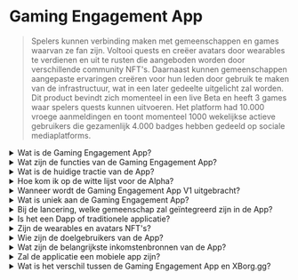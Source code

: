 # Gaming Engagement App

> Spelers kunnen verbinding maken met gemeenschappen en games waarvan ze fan zijn. Voltooi quests en creëer avatars door wearables te verdienen en uit te rusten die aangeboden worden door verschillende community NFT's. Daarnaast kunnen gemeenschappen aangepaste ervaringen creëren voor hun leden door gebruik te maken van de infrastructuur, wat in een later gedeelte uitgelicht zal worden. Dit product bevindt zich momenteel in een live Beta en heeft 3 games waar spelers quests kunnen uitvoeren. Het platform had 10.000 vroege aanmeldingen en toont momenteel 1000 wekelijkse actieve gebruikers die gezamenlijk 4.000 badges hebben gedeeld op sociale mediaplatforms.

<details>

<summary>Wat is de Gaming Engagement App?</summary>

De Gaming Engagement App is een app die games en gemeenschappen dichter bij hun fans brengt en hun betrokkenheid verhoogt.

* **Voor spelers:** het is een app die spelers in verbinding houdt met hun favoriete games en gemeenschappen.
* **Voor games:** het creëert leuke uitdagingen die spelers in het spel kunnen voltooien en delen met hun vrienden, en spelers worden beloond voor hun prestaties.
* **Voor gemeenschappen:** het biedt uitdagingen gerelateerd aan hun groep, en spelers verdienen speciale draagbare items om hun avatars aan te passen.

Het is een eenvoudige en handige oplossing om gamers betrokken en enthousiast te houden.

</details>

<details>

<summary>Wat zijn de functies van de Gaming Engagement App?</summary>

* Creëer en sluit je aan bij gemeenschappen
* Creëer unieke quests gebaseerd op sociale platforms en games (Twitter, Discord, Twitch, Handmatige inzending, en alle ondersteunde games)
* Koppel het succes van een quest aan een unieke wearable
* Creëer een unieke samenstelbare avatar met meerdere eigenschappen en wearables
* Laat wearables vallen in ruil voor een vergoeding

</details>

<details>

<summary>Wat is de huidige tractie van de App?</summary>

De alpha van de app heeft **10.000** unieke gebruikers verzameld met meer dan **30.000** voltooide quests. De app ondersteunt games op Web3 en Web2, en pronkt momenteel met **Ev.io**, **Dota2**, en **CSGO**. Er zullen meer games geïntegreerd worden.

</details>

<details>

<summary>Hoe kom ik op de witte lijst voor de Alpha?</summary>

Het witlistingsproces voor de Alpha is beëindigd.

</details>

<details>

<summary>Wanneer wordt de Gaming Engagement App V1 uitgebracht?</summary>

Rond Q2 2023.

</details>

<details>

<summary>Wat is uniek aan de Gaming Engagement App?</summary>

* In-game quest engine
* Avatar inventaris en wearable drops

</details>

<details>

<summary>Bij de lancering, welke gemeenschap zal geïntegreerd zijn in de App?</summary>

Team BDS zal de eerste gemeenschap zijn. XBorg heeft beveiligd en zal meer partnerschappen aankondigen met top esports teams.

</details>

<details>

<summary>Is het een Dapp of traditionele applicatie?</summary>

De app is een hybride Web3, wat betekent dat de gebruikerservaring hetzelfde zal zijn of de gebruiker nu Web2 of Web3 authenticatie gebruikt. Als gebruikers echter kiezen voor Web3, behouden ze het eigendom van hun bezittingen (wearables, avatars)

</details>

<details>

<summary>Zijn de wearables en avatars NFT's?</summary>

Ja, de wearables zijn overdraagbare NFT's, terwijl de avatar een niet-overdraagbare NFT is.

</details>

<details>

<summary>Wie zijn de doelgebruikers van de App?</summary>

Voor **gebruikers**, spelers die geïnteresseerd zijn in esports of fans zijn van specifieke gemeenschappen of games.

Voor **gemeenschappen**, esports teams en influencers gemeenschappen.

</details>

<details>

<summary>Wat zijn de belangrijkste inkomstenbronnen van de App?</summary>

* Abonnementen van gebruikers
* Wearable drops
* Vergoedingen voor het uitwisselen van wearables

</details>

<details>

<summary>Zal de applicatie een mobiele app zijn?</summary>

In eerste instantie niet. Maar we zijn van plan om in latere iteraties op mobiel te lanceren.

</details>

<details>

<summary>Wat is het verschil tussen de Gaming Engagement App en XBorg.gg?</summary>

De gaming engagement app wordt gehost onder het domein **xborg.gg**

</details>